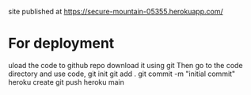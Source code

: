 site published at https://secure-mountain-05355.herokuapp.com/
# For deployment 
uload the code to github repo
download it using git 
Then go to the code directory and use code, 
git init
git add .
git commit -m "initial commit"
heroku create
git push heroku main
